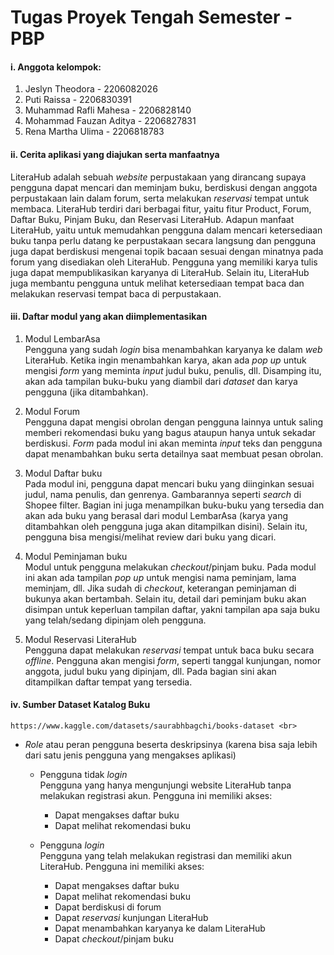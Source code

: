 # Tugas Proyek Tengah Semester - PBP

#### i. Anggota kelompok: <br>
1. Jeslyn Theodora - 2206082026 <br>
2. Puti Raissa - 2206830391 <br> 
3. Muhammad Rafli Mahesa - 2206828140 <br>
4. Mohammad Fauzan Aditya - 2206827831 <br>
5. Rena Martha Ulima - 2206818783 <br>

#### ii. Cerita aplikasi yang diajukan serta manfaatnya <br>
LiteraHub adalah sebuah *website* perpustakaan yang dirancang supaya pengguna dapat mencari dan meminjam buku, berdiskusi dengan anggota perpustakaan lain dalam forum, serta melakukan *reservasi* tempat untuk membaca. LiteraHub terdiri dari berbagai fitur, yaitu fitur Product, Forum, Daftar Buku, Pinjam Buku, dan Reservasi LiteraHub. Adapun manfaat LiteraHub, yaitu untuk memudahkan pengguna dalam mencari ketersediaan buku tanpa perlu datang ke perpustakaan secara langsung dan pengguna juga dapat berdiskusi mengenai topik bacaan sesuai dengan minatnya pada forum yang disediakan oleh LiteraHub. Pengguna yang memiliki karya tulis juga dapat mempublikasikan karyanya di LiteraHub. Selain itu, LiteraHub juga membantu pengguna untuk melihat ketersediaan tempat baca dan melakukan reservasi tempat baca di perpustakaan.  <br>

#### iii. Daftar modul yang akan diimplementasikan <br>
1. Modul LembarAsa <br>
Pengguna yang sudah *login* bisa menambahkan karyanya ke dalam *web* LiteraHub. Ketika ingin menambahkan karya, akan ada *pop up* untuk mengisi *form* yang meminta *input* judul buku, penulis, dll. Disamping itu, akan ada tampilan buku-buku yang diambil dari *dataset* dan karya pengguna (jika ditambahkan). 

2. Modul Forum <br>
Pengguna dapat mengisi obrolan dengan pengguna lainnya untuk saling memberi rekomendasi buku yang bagus ataupun hanya untuk sekadar berdiskusi. *Form* pada modul ini akan meminta *input* teks dan pengguna dapat menambahkan buku serta detailnya saat membuat pesan obrolan. <br>

3. Modul Daftar buku <br>
Pada modul ini, pengguna dapat mencari buku yang diinginkan sesuai judul, nama penulis, dan genrenya. Gambarannya seperti *search* di Shopee filter. Bagian ini juga menampilkan buku-buku yang tersedia dan akan ada buku yang berasal dari modul LembarAsa (karya yang ditambahkan oleh pengguna juga akan ditampilkan disini). Selain itu, pengguna bisa mengisi/melihat review dari buku yang dicari. <br>

4. Modul Peminjaman buku <br>
Modul untuk pengguna melakukan *checkout*/pinjam buku. Pada modul ini akan ada tampilan *pop up* untuk mengisi nama peminjam, lama meminjam, dll. Jika sudah di *checkout*, keterangan peminjaman di bukunya akan bertambah. Selain itu, detail dari peminjam buku akan disimpan untuk keperluan tampilan daftar, yakni tampilan apa saja buku yang telah/sedang dipinjam oleh pengguna. <br>

5. Modul Reservasi LiteraHub <br>
Pengguna dapat melakukan *reservasi* tempat untuk baca buku secara *offline*. Pengguna akan mengisi *form*, seperti tanggal kunjungan, nomor anggota, judul buku yang dipinjam, dll. Pada bagian sini akan ditampilkan daftar tempat yang tersedia. <br>

#### iv. Sumber Dataset Katalog Buku <br>
	https://www.kaggle.com/datasets/saurabhbagchi/books-dataset <br>

* *Role* atau peran pengguna beserta deskripsinya (karena bisa saja lebih dari satu jenis pengguna yang mengakses aplikasi) <br>

	- Pengguna tidak *login* <br>
	Pengguna yang hanya mengunjungi website LiteraHub tanpa melakukan registrasi akun. Pengguna ini memiliki akses: <br>
		* Dapat mengakses daftar buku
		* Dapat melihat rekomendasi buku

	- Pengguna *login* <br>
	Pengguna yang telah melakukan registrasi dan memiliki akun LiteraHub. Pengguna ini memiliki akses: <br>
		* Dapat mengakses daftar buku
		* Dapat melihat rekomendasi buku
		* Dapat berdiskusi di forum
		* Dapat *reservasi* kunjungan LiteraHub
		* Dapat menambahkan karyanya ke dalam LiteraHub
		* Dapat *checkout*/pinjam buku
